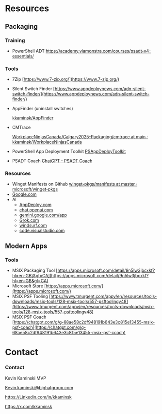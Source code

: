 # Resources

## Packaging

### Training

- PowerShell ADT
  https://academy.viamonstra.com/courses/psadt-v4-essentials/

### Tools

* 7Zip
  [https://www.7-zip.org/](https://www.7-zip.org/)

* Silent Switch Finder
  [https://www.appdeploynews.com/adn-silent-switch-finder/](https://www.appdeploynews.com/adn-silent-switch-finder/)

* AppFinder (uninstall switches)

  [kkaminsk/AppFinder](https://github.com/kkaminsk/appfinder)

* CMTrace

  [WorkplaceNinjasCanada/Calgary2025-Packaging/cmtrace at main · kkaminsk/WorkplaceNinjasCanada](https://github.com/kkaminsk/WorkplaceNinjasCanada/tree/main/Calgary2025-Packaging/cmtrace)

* PowerShell App Deployment Toolkit 
  [PSAppDeployToolkit](https://psappdeploytoolkit.com/)

* PSADT Coach
  [ChatGPT - PSADT Coach](https://chatgpt.com/g/g-68c9ccf485a481918e76452250bef7ee-psadt-coach)

### Resources

* Winget Manifests on Github
  [winget-pkgs/manifests at master · microsoft/winget-pkgs](https://github.com/microsoft/winget-pkgs/tree/master/manifests)
* [Google.com](http://Google.com)
* AI
  * [AppDeploy.com](http://AppDeploy.com)
  * [chat.openai.com](http://chat.openai.com)
  * [gemini.google.com/app](http://gemini.google.com/app)
  * [Grok.com](http://Grok.com)
  * [windsurf.com](http://windsurf.com)
  * [code.visualstudio.com](http://code.visualstudio.com)

## Modern Apps

### Tools

* MSIX Packaging Tool
  [https://apps.microsoft.com/detail/9n5lw3jbcxkf?hl=en-GB\&gl=CA](https://apps.microsoft.com/detail/9n5lw3jbcxkf?hl=en-GB&gl=CA)
* Microsoft Store
  [https://apps.microsoft.com/](https://apps.microsoft.com/)
* MSIX PSF Tooling
  [https://www.tmurgent.com/appv/en/resources/tools-downloads/msix-tools/128-msix-tools/557-psftoolingv48](https://www.tmurgent.com/appv/en/resources/tools-downloads/msix-tools/128-msix-tools/557-psftoolingv48)  
* MSIX PSF Coach  
  [https://chatgpt.com/g/g-68ae58c2df948191b643e3c815e13455-msix-psf-coach](https://chatgpt.com/g/g-68ae58c2df948191b643e3c815e13455-msix-psf-coach)



# Contact

### Contact

Kevin Kaminski MVP

[Kevin.kaminski@bighatgroup.com](mailto:Kevin.kaminski@bighatgroup.com)

https://Linkedin.com/in/kkaminsk

https://x.com/kkaminsk

 